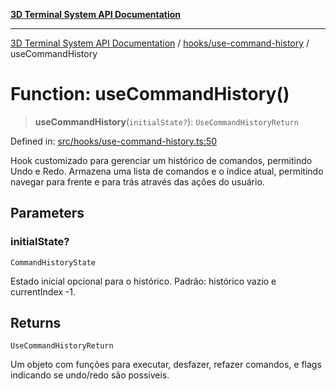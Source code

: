 [**3D Terminal System API Documentation**](../../../README.md)

***

[3D Terminal System API Documentation](../../../README.md) / [hooks/use-command-history](../README.md) / useCommandHistory

# Function: useCommandHistory()

> **useCommandHistory**(`initialState?`): `UseCommandHistoryReturn`

Defined in: [src/hooks/use-command-history.ts:50](https://github.com/Dicommunitas/ThreeJS_Terminal_3D2/blob/52232744018ed621d550262a267cac5a8cb3ae25/src/hooks/use-command-history.ts#L50)

Hook customizado para gerenciar um histórico de comandos, permitindo Undo e Redo.
Armazena uma lista de comandos e o índice atual, permitindo navegar para frente e para trás
através das ações do usuário.

## Parameters

### initialState?

`CommandHistoryState`

Estado inicial opcional para o histórico.
                                            Padrão: histórico vazio e currentIndex -1.

## Returns

`UseCommandHistoryReturn`

Um objeto com funções para executar, desfazer, refazer comandos,
e flags indicando se undo/redo são possíveis.
